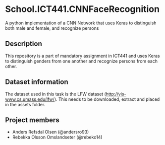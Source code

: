 # School.ICT441.CNNFaceRecognition
A python implementation of a CNN Network that uses Keras to distinguish both male and female, and recognize persons

## Description
This repository is a part of mandatory assignment in ICT441 and uses Keras to distinguish genders from one another and recognize persons from each other.

## Dataset information
The dataset used in this task is the LFW dataset (http://vis-www.cs.umass.edu/lfw/). This needs to be downloaded, extract and placed in the assets folder.

## Project members
* Anders Refsdal Olsen (@andersro93)
* Rebekka Olsson Omslandseter (@rebeko14)
